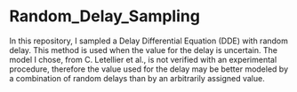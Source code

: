 # Random_Delay_Sampling
In this repository, I sampled a Delay Differential Equation (DDE) with random delay. This method is used when the value for the delay is uncertain.
The model I chose, from C. Letellier et al., is not verified with an experimental procedure, therefore the value used for the delay may be
better modeled by a combination of random delays than by an arbitrarily assigned value.
